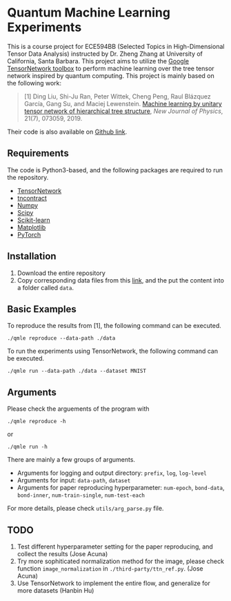 # Quantum Machine Learning Experiments
This is a course project for ECE594BB (Selected Topics in High-Dimensional Tensor Data Analysis) instructed by Dr. Zheng Zhang at University of California, Santa Barbara. This project aims to utilize the [Google TensorNetwork toolbox](https://github.com/google/TensorNetwork) to perform machine learning over the tree tensor network inspired by quantum computing. This project is mainly based on the following work:

> [1] Ding Liu, Shi-Ju Ran, Peter Wittek, Cheng Peng, Raul Blázquez García, Gang Su, and Maciej Lewenstein. [Machine learning by unitary tensor network of hierarchical tree structure](https://iopscience.iop.org/article/10.1088/1367-2630/ab31ef), *New Journal of Physics*, 21(7), 073059, 2019.

Their code is also available on [Github link](https://github.com/dingliu0305/Tree-Tensor-Networks-in-Machine-Learning).

## Requirements

The code is Python3-based, and the following packages are required to run the repository.

- [TensorNetwork](https://github.com/google/TensorNetwork)
- [tncontract](https://github.com/andrewdarmawan/tncontract)
- [Numpy](https://numpy.org/)
- [Scipy](https://www.scipy.org/)
- [Scikit-learn](https://scikit-learn.org/stable/)
- [Matplotlib](https://matplotlib.org/)
- [PyTorch](https://pytorch.org/)

## Installation

1. Download the entire repository
2. Copy corresponding data files from this [link](https://ucsb.box.com/s/u6hx1wt7pdqab7ojye7gsep9ij44g39d), and the put the content into a folder called `data`.

## Basic Examples

To reproduce the results from [1], the following command can be executed.

`./qmle reproduce --data-path ./data`

To run the experiments using TensorNetwork, the following command can be executed.

`./qmle run --data-path ./data --dataset MNIST`

## Arguments

Please check the arguements of the program with

`./qmle reproduce -h`

or

`./qmle run -h`

There are mainly a few groups of arguments.

- Arguments for logging and output directory: `prefix`, `log`, `log-level`
- Arguments for input: `data-path`, `dataset`
- Arguments for paper reproducing hyperparameter: `num-epoch`, `bond-data`, `bond-inner`, `num-train-single`, `num-test-each`

For more details, please check `utils/arg_parse.py` file.

## TODO
1. Test different hyperparameter setting for the paper reproducing, and collect the results (Jose Acuna)
2. Try more sophiticated normalization method for the image, please check function `image_normalization` in `./third-party/ttn_ref.py`. (Jose Acuna)
3. Use TensorNetwork to implement the entire flow, and generalize for more datasets (Hanbin Hu)
